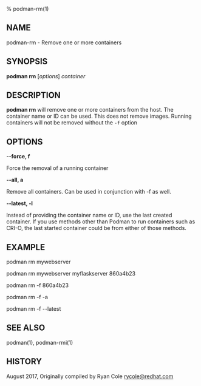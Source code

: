 % podman-rm(1)

## NAME
podman\-rm - Remove one or more containers

## SYNOPSIS
**podman rm** [*options*] *container*

## DESCRIPTION
**podman rm** will remove one or more containers from the host.  The container name or ID can be used.  This does not remove images.  Running containers will not be removed without the `-f` option

## OPTIONS

**--force, f**

Force the removal of a running container

**--all, a**

Remove all containers.  Can be used in conjunction with -f as well.

**--latest, -l**

Instead of providing the container name or ID, use the last created container. If you use methods other than Podman
to run containers such as CRI-O, the last started container could be from either of those methods.
## EXAMPLE

podman rm mywebserver

podman rm mywebserver myflaskserver 860a4b23

podman rm -f 860a4b23

podman rm -f -a

podman rm -f --latest

## SEE ALSO
podman(1), podman-rmi(1)

## HISTORY
August 2017, Originally compiled by Ryan Cole <rycole@redhat.com>
